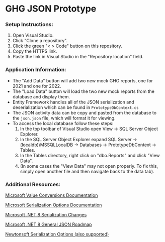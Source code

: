 # GHG JSON Prototype

### Setup Instructions:
1. Open Visual Studio.
2. Click "Clone a repository".
3. Click the green "< > Code" button on this repository.
4. Copy the HTTPS link.
5. Paste the link in Visual Studio in the "Repository location" field.

### Application Information:
- The "Add Data" button will add two new mock GHG reports, one for 2021 and one for 2022.
- The "Load Data" button will load the two new mock reports from the database and display them.
- Entity Framework handles all of the JSON serialization and deserialization which can be found in `PrototypeDbContext.cs`
- The JSON activity data can be copy and pasted from the database to the `json.json` file, which will format it for viewing.
- To access the local database follow these steps:
    1. In the top toolbar of Visual Studio open View -> SQL Server Object Explorer.
    2. In the SQL Server Object Explorer expand SQL Server -> (localdb)\MSSQLLocalDB -> Databases -> PrototypeDbContext -> Tables.
    3. In the Tables directory, right click on "dbo.Reports" and click "View Data".
    4. (In some cases the "View Data" may not open properly. To fix this, simply open another file and then navigate back to the data tab).

### Additional Resources:
[Microsoft Value Conversions Documentation](https://learn.microsoft.com/en-us/ef/core/modeling/value-conversions?tabs=data-annotations)

[Microsoft Serialization Options Documentation](https://learn.microsoft.com/en-us/dotnet/api/system.text.json.jsonserializeroptions?view=net-8.0)

[Microsoft .NET 8 Serialization Changes](https://learn.microsoft.com/en-us/dotnet/core/whats-new/dotnet-8#serialization)

[Microsoft .NET 8 General JSON Roadmap](https://github.com/dotnet/runtime/issues/77020)

[Newtonsoft Serialization Options (also supported)](https://www.newtonsoft.com/json/help/html/T_Newtonsoft_Json_JsonSerializerSettings.htm)
